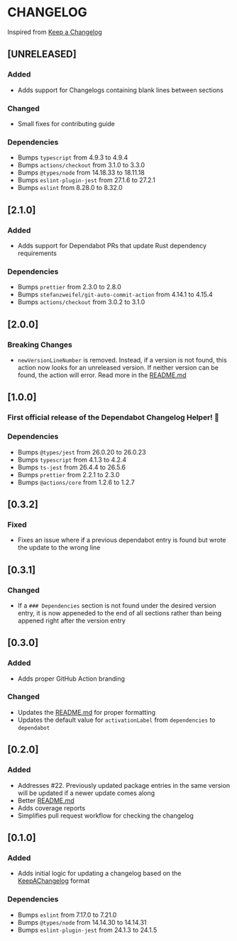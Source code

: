 # CHANGELOG

Inspired from [Keep a Changelog](https://keepachangelog.com/en/1.0.0/)

## [UNRELEASED]
### Added
- Adds support for Changelogs containing blank lines between sections
### Changed
- Small fixes for contributing guide
### Dependencies
- Bumps `typescript` from 4.9.3 to 4.9.4
- Bumps `actions/checkout` from 3.1.0 to 3.3.0
- Bumps `@types/node` from 14.18.33 to 18.11.18
- Bumps `eslint-plugin-jest` from 27.1.6 to 27.2.1
- Bumps `eslint` from 8.28.0 to 8.32.0

## [2.1.0]

### Added
- Adds support for Dependabot PRs that update Rust dependency requirements

### Dependencies
- Bumps `prettier` from 2.3.0 to 2.8.0
- Bumps `stefanzweifel/git-auto-commit-action` from 4.14.1 to 4.15.4
- Bumps `actions/checkout` from 3.0.2 to 3.1.0

## [2.0.0]

### Breaking Changes
- `newVersionLineNumber` is removed. Instead, if a version is not found, this action now looks for an unreleased version. If neither version can be found, the action will error. Read more in the [README.md](./README.md#version)

## [1.0.0]

### First official release of the Dependabot Changelog Helper! 🚀

### Dependencies
- Bumps `@types/jest` from 26.0.20 to 26.0.23
- Bumps `typescript` from 4.1.3 to 4.2.4
- Bumps `ts-jest` from 26.4.4 to 26.5.6
- Bumps `prettier` from 2.2.1 to 2.3.0
- Bumps `@actions/core` from 1.2.6 to 1.2.7

## [0.3.2]
### Fixed
- Fixes an issue where if a previous dependabot entry is found but wrote the update to the wrong line

## [0.3.1]
### Changed
- If a `### Dependencies` section is not found under the desired version entry, it is now appeneded to the end of all sections rather than being appened right after the version entry

## [0.3.0]
### Added
- Adds proper GitHub Action branding
### Changed
- Updates the [README.md](./README.md) for proper formatting
- Updates the default value for `activationLabel` from `dependencies` to `dependabot`

## [0.2.0]
### Added
- Addresses #22. Previously updated package entries in the same version will be updated if a newer update comes along
- Better [README.md](./README.md)
- Adds coverage reports
- Simplifies pull request workflow for checking the changelog

## [0.1.0]
### Added 
- Adds initial logic for updating a changelog based on the [KeepAChangelog](https://keepachangelog.com/en/1.0.0/) format
### Dependencies
- Bumps `eslint` from 7.17.0 to 7.21.0
- Bumps `@types/node` from 14.14.30 to 14.14.31
- Bumps `eslint-plugin-jest` from 24.1.3 to 24.1.5
